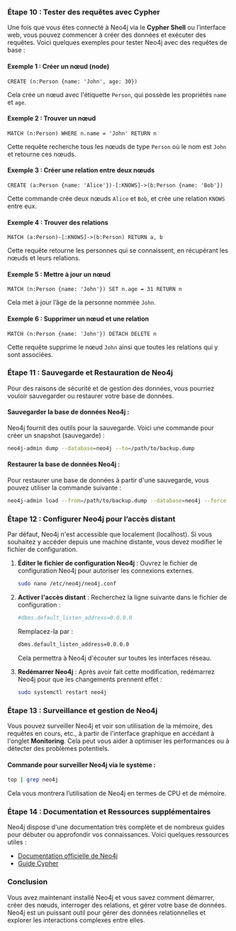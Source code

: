 ### Étape 10 : Tester des requêtes avec Cypher
Une fois que vous êtes connecté à Neo4j via le **Cypher Shell** ou l’interface web, vous pouvez commencer à créer des données et exécuter des requêtes. Voici quelques exemples pour tester Neo4j avec des requêtes de base :

#### Exemple 1 : Créer un nœud (node)
```cypher
CREATE (n:Person {name: 'John', age: 30})
```
Cela crée un nœud avec l'étiquette `Person`, qui possède les propriétés `name` et `age`.

#### Exemple 2 : Trouver un nœud
```cypher
MATCH (n:Person) WHERE n.name = 'John' RETURN n
```
Cette requête recherche tous les nœuds de type `Person` où le nom est `John` et retourne ces nœuds.

#### Exemple 3 : Créer une relation entre deux nœuds
```cypher
CREATE (a:Person {name: 'Alice'})-[:KNOWS]->(b:Person {name: 'Bob'})
```
Cette commande crée deux nœuds `Alice` et `Bob`, et crée une relation `KNOWS` entre eux.

#### Exemple 4 : Trouver des relations
```cypher
MATCH (a:Person)-[:KNOWS]->(b:Person) RETURN a, b
```
Cette requête retourne les personnes qui se connaissent, en récupérant les nœuds et leurs relations.

#### Exemple 5 : Mettre à jour un nœud
```cypher
MATCH (n:Person {name: 'John'}) SET n.age = 31 RETURN n
```
Cela met à jour l’âge de la personne nommée `John`.

#### Exemple 6 : Supprimer un nœud et une relation
```cypher
MATCH (n:Person {name: 'John'}) DETACH DELETE n
```
Cette requête supprime le nœud `John` ainsi que toutes les relations qui y sont associées.

### Étape 11 : Sauvegarde et Restauration de Neo4j
Pour des raisons de sécurité et de gestion des données, vous pourriez vouloir sauvegarder ou restaurer votre base de données.

#### Sauvegarder la base de données Neo4j :
Neo4j fournit des outils pour la sauvegarde. Voici une commande pour créer un snapshot (sauvegarde) :
```bash
neo4j-admin dump --database=neo4j --to=/path/to/backup.dump
```

#### Restaurer la base de données Neo4j :
Pour restaurer une base de données à partir d'une sauvegarde, vous pouvez utiliser la commande suivante :
```bash
neo4j-admin load --from=/path/to/backup.dump --database=neo4j --force
```

### Étape 12 : Configurer Neo4j pour l’accès distant
Par défaut, Neo4j n'est accessible que localement (localhost). Si vous souhaitez y accéder depuis une machine distante, vous devez modifier le fichier de configuration.

1. **Éditer le fichier de configuration Neo4j** :
   Ouvrez le fichier de configuration Neo4j pour autoriser les connexions externes.
   ```bash
   sudo nano /etc/neo4j/neo4j.conf
   ```

2. **Activer l'accès distant** :
   Recherchez la ligne suivante dans le fichier de configuration :
   ```bash
   #dbms.default_listen_address=0.0.0.0
   ```
   Remplacez-la par :
   ```bash
   dbms.default_listen_address=0.0.0.0
   ```
   Cela permettra à Neo4j d'écouter sur toutes les interfaces réseau.

3. **Redémarrer Neo4j** :
   Après avoir fait cette modification, redémarrez Neo4j pour que les changements prennent effet :
   ```bash
   sudo systemctl restart neo4j
   ```

### Étape 13 : Surveillance et gestion de Neo4j
Vous pouvez surveiller Neo4j et voir son utilisation de la mémoire, des requêtes en cours, etc., à partir de l'interface graphique en accédant à l'onglet **Monitoring**. Cela peut vous aider à optimiser les performances ou à détecter des problèmes potentiels.

#### Commande pour surveiller Neo4j via le système :
```bash
top | grep neo4j
```
Cela vous montrera l’utilisation de Neo4j en termes de CPU et de mémoire.

### Étape 14 : Documentation et Ressources supplémentaires
Neo4j dispose d'une documentation très complète et de nombreux guides pour débuter ou approfondir vos connaissances. Voici quelques ressources utiles :
- [Documentation officielle de Neo4j](https://neo4j.com/docs/)
- [Guide Cypher](https://neo4j.com/developer/cypher-query-language/)

### Conclusion
Vous avez maintenant installé Neo4j et vous savez comment démarrer, créer des nœuds, interroger des relations, et gérer votre base de données. Neo4j est un puissant outil pour gérer des données relationnelles et explorer les interactions complexes entre elles. 

